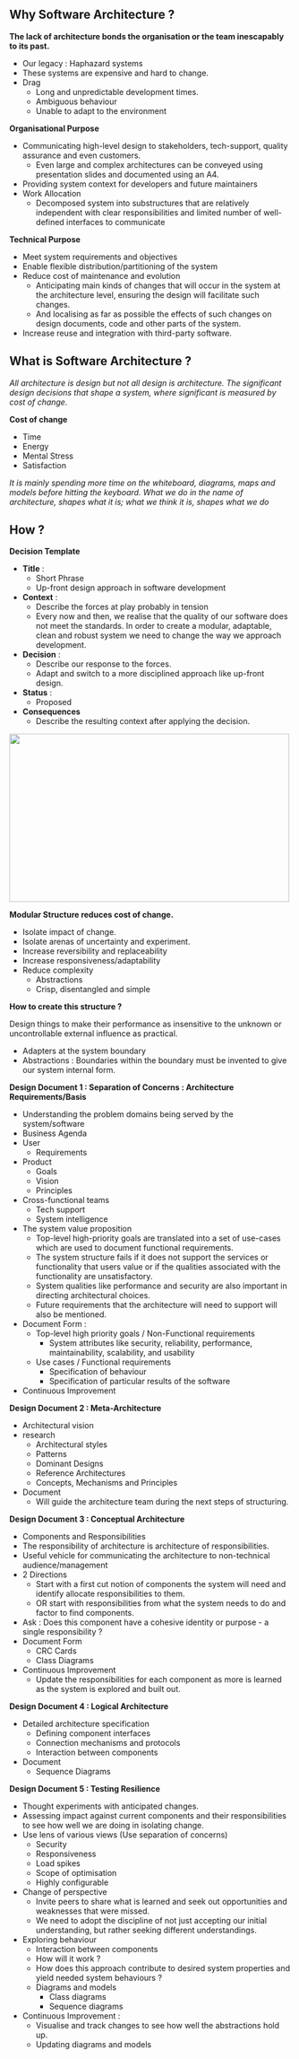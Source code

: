
## Why Software Architecture ? 

**The lack of architecture bonds the organisation or the team inescapably to its past.**
-	Our legacy : Haphazard systems
-	These systems are expensive and hard to change.
-	Drag 
	-	Long and unpredictable development times. 
	-	Ambiguous behaviour 
	-	Unable to adapt to the environment

**Organisational Purpose**
- Communicating high-level design to stakeholders, tech-support, quality assurance and even customers.
	- Even large and complex architectures can be conveyed using presentation slides and documented using an A4. 
- Providing system context for developers and future maintainers 
- Work Allocation 
	- Decomposed system into substructures that are relatively independent with clear responsibilities and limited number of well-defined interfaces to communicate

**Technical Purpose**
- Meet system requirements and objectives
- Enable flexible distribution/partitioning of the system 
- Reduce cost of maintenance and evolution
	- Anticipating main kinds of changes that will occur in the system at the architecture level, ensuring the design will facilitate such changes.
	- And localising as far as possible the effects of such changes on design documents, code and other parts of the system. 
- Increase reuse and integration with third-party software. 

## What is Software Architecture ? 

*All architecture is design but not all design is architecture.*
*The significant design decisions that shape a system, where significant is measured by cost of change.*


**Cost of change**
- Time 
- Energy
- Mental Stress
- Satisfaction 

*It is mainly spending more time on the whiteboard, diagrams, maps and models before hitting the keyboard.*
*What we do in the name of architecture, shapes what it is; what we think it is, shapes what we do*

## How ? 

**Decision Template**
- **Title** :
	- Short Phrase
	- Up-front design approach in software development
- **Context** : 
	- Describe the forces at play probably in tension 
	- Every now and then, we realise that the quality of our software does not meet the standards. In order to create a modular, adaptable, clean and robust system we need to change the way we approach development. 
- **Decision** : 
	- Describe our response to the forces. 
	- Adapt and switch to a more disciplined approach like up-front design. 
- **Status** :
	- Proposed
- **Consequences**
	- Describe the resulting context after applying the decision. 

<img src="https://www.tutorialspoint.com/system_analysis_and_design/images/top_down.jpg" width="500px" height="300px" />

**Modular Structure reduces cost of change.**
- Isolate impact of change. 
- Isolate arenas of uncertainty and experiment. 
- Increase reversibility and replaceability 
- Increase responsiveness/adaptability 
- Reduce complexity 
	- Abstractions
	- Crisp, disentangled and simple

**How to create this structure ?**

Design things to make their performance as insensitive to the unknown or uncontrollable external influence as practical.

- Adapters at the system boundary 
- Abstractions : Boundaries within the boundary must be invented to give our system internal form.

**Design Document 1 : Separation of Concerns : Architecture Requirements/Basis**
- Understanding the problem domains being served by the system/software 
- Business Agenda
- User
	- Requirements
- Product
	- Goals
	- Vision
	- Principles
- Cross-functional teams
	- Tech support
	- System intelligence 
- The system value proposition 
	- Top-level high-priority goals are translated into a set of use-cases which are used to document functional requirements. 
	- The system structure fails if it does not support the services or functionality that users value or if the qualities associated with the functionality are unsatisfactory. 
	- System qualities like performance and security are also important in directing architectural choices. 
	- Future requirements that the architecture will need to support will also be mentioned.  
- Document Form : 
	- Top-level high priority goals / Non-Functional requirements
		- System attributes like security, reliability, performance, maintainability, scalability, and usability
	- Use cases / Functional requirements
		- Specification of behaviour 
		- Specification of particular results of the software
- Continuous Improvement

**Design Document 2 : Meta-Architecture**
- Architectural vision 
- research 
	- Architectural styles 
	- Patterns
	- Dominant Designs
	- Reference Architectures 
	- Concepts, Mechanisms and Principles
- Document
	- Will guide the architecture team during the next steps of structuring. 

**Design Document 3 : Conceptual Architecture**

-  Components and Responsibilities
- The responsibility of architecture is architecture of responsibilities. 
- Useful vehicle for communicating the architecture to non-technical audience/management
- 2 Directions
	- Start with a first cut notion of components the system will need and identify allocate responsibilities to them. 
	- OR start with responsibilities from what the system needs to do and factor to find components.
- Ask : Does this component have a cohesive identity or purpose - a single responsibility ? 
- Document Form
	- CRC Cards
	- Class Diagrams
- Continuous Improvement
	- Update the responsibilities for each component as more is learned as the system is explored and built out.

**Design Document 4 : Logical Architecture**
- Detailed architecture specification 
	- Defining component interfaces
	- Connection mechanisms and protocols
	- Interaction between components
- Document
	- Sequence Diagrams


**Design Document 5 : Testing Resilience**

- Thought experiments with anticipated changes. 
- Assessing impact against current components and their responsibilities to see how well we are doing in isolating change.
- Use lens of various views (Use separation of concerns)
	- Security 
	- Responsiveness 
	- Load spikes 
	- Scope of optimisation 
	- Highly configurable 
- Change of perspective 
	- Invite peers to share what is learned and seek out opportunities and weaknesses that were missed. 
	- We need to adopt the discipline of not just accepting our initial understanding, but rather seeking different understandings.
- Exploring behaviour
	- Interaction between components
	- How will it work ?
	- How does this approach contribute to desired system properties and yield needed system behaviours ?
	- Diagrams and models
		- Class diagrams
		- Sequence diagrams
- Continuous Improvement :
	- Visualise and track changes to see how well the abstractions hold up. 
	- Updating diagrams and models


<!--stackedit_data:
eyJoaXN0b3J5IjpbLTE5NjkwNzIwNjAsMzYyMDY0MjE2LDExND
k0MzUyMTIsMTQ4NDQwMDc1NSwtMTIwOTQ4NTMsMTk2MDQ1MTI5
LDQ5NzgxODgxMF19
-->